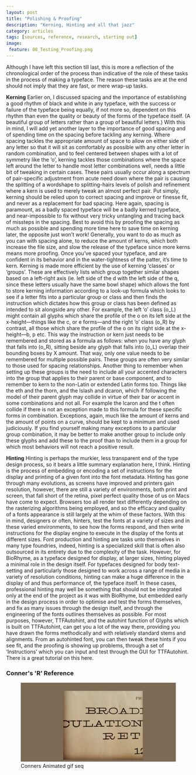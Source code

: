 ```yaml
---
layout: post
title: "Polishing & Proofing"
description: "Kerning, Hinting and all that jazz"
category: articles
tags: [sources, reference, research, starting out]
image: 
 feature: 08_Testing_Proofing.png
---
```


Although I have left this section till last, this is more a reflection of the chronological order of the process than indicative of the role of these tasks in the process of making a typeface. The reason these tasks are at the end should not imply that they are fast, or mere wrap-up tasks. 

**Kerning**
Earlier on, I discussed spacing and the importance of establishing a good rhythm of black and white in any typeface, with the success or failure of the typeface being equally, if not more so, dependent on this rhythm than even the quality or beauty of the forms of the typeface itself. (A beautiful group of letters rather than a group of beautiful letters.) With this in mind, I will add yet another layer to the importance of good spacing and of spending time on the spacing before tackling any kerning. Where spacing tackles the appropriate amount of space to allow on either side of any letter so that it will sit as comfortably as possible with any other letter in random combination, and to feel centered between shapes with a lot of symmetry like the ‘o’, kerning tackles those combinations where the space left around the letter to handle most letter combinations well, needs a little bit of tweaking in certain cases. These pairs usually occur along a spectrum of pair-specific adjustment from acute need down where the pair is causing the splitting of a wordshape to splitting-hairs levels of polish and refinement where a kern is used to merely tweak an almost perfect pair. Put simply, kerning should be relied upon to correct spacing and improve or finesse fit, and never as a replacement for bad spacing. Here again, spacing is paramount, as a badly spaced typeface will be a badly kerned typeface, and near-impossible to fix without very tricky untangling and tracing back of missteps in the spacing. Best to avoid this by proofing the spacing as much as possible and spending more time here to save time on kerning later, the opposite just won’t work! Generally, you want to do as much as you can with spacing alone, to reduce the amount of kerns, which both increase the file size, and slow the release of the typeface since more kerns means more proofing. Once you’ve spaced your typeface, and are confident in its behavior and in the water-tightness of the patter, it’s time to kern. Kerning is made more efficient by the use of kerning ‘classes’ or ‘groups’. These are effectively lists which group together similar shapes based on a left-right axis (ie. left side of the d with the left side of the q, since these letters usually have the same bowl shape) which allows the font to store kerning information according to a look-up formula which looks to see if a letter fits into a particular group or class and then finds the instruction which dictates how this group or class has been defined as intended to sit alongside any other. For example, the left ‘o’ class (o_L) might contain all glyphs which share the profile of the o on its left side at the x-height—things like the c, or e forms—and the right ‘o’ class (o_R) by contrast, all those which share the profile of the o on its right side at the x-height—b, p etc. This way the instruction or kern just needs to be remembered and stored as a formula as follows: when you have any glyph that falls into (o_R), sitting beside any glyph that falls into (o_L) overlap their bounding boxes by X amount. That way, only one value needs to be remembered for multiple possible pairs. These groups are often very similar to those used for spacing relationships. Another thing to remember when setting up these groups is the need to include all your accented characters into the group that applies to their parent or base component, and to remember to kern to the non-Latin or extended Latin forms too. Things like the eth and the thorn, and the lslash and dcaron, which if following the model of their parent glyph may collide in virtue of their bar or accent in some combinations and not all. For example the lcaron and the t often collide if there is not an exception made to this formula for these specific forms in combination. Exceptions, again, much like the amount of kerns and the amount of points on a curve, should be kept to a minimum and used judiciously. If you find yourself making many exceptions to a particular group combination, it may be better to make another group to include only these glyphs and add these to the proof than to include them in a group for which most behaviors will not reach a positive result.

**Hinting**
Hinting is perhaps the murkier, less transparent end of the type design process, so it bears a little summary explanation here, I think. Hinting is the process of embedding or encoding a set of instructions for the display and printing of a given font into the font metadata. Hinting has gone through many evolutions, as screens have improved and printers gain resolution, however, there are still a variety of environments, both print and screen, that fall short of the retina, pixel perfect quality those of us on Macs have come to expect. Browsers too all render text differently depending on the rasterizing algorithms being employed, and so the efficacy and quality of a fonts appearance is still largely at the whim of these factors. With this in mind, designers or often, hinters, test the fonts at a variety of sizes and in these varied environments, to see how the forms respond, and then write instructions for the display engine to execute in the display of the fonts at different sizes. Font production and hinting are tasks unto themselves in many type foundries, indeed, hinting is a specialized skill that is often also outsourced in its entirety due to the complexity of the task. However, for BioRhyme, as a typeface designed for display, at larger sizes, hinting played a minimal role in the design itself. For typefaces designed for body text-setting and particularly those designed to work across a range of media in a variety of resolution conditions, hinting can make a huge difference in the display of and thus performance of, the typeface itself. In these cases, professional hinting may well be something that should not be integrated only at the end of the project as it was with BioRhyme, but embedded early in the design process in order to optimise and test the forms themselves, and fix as many issues through the design itself, and through the engineering of the fonts outlines themselves as possible. For most purposes, however, TTFAutohint, and the autohint function of Glyphs which is built on TTFAutohint, can get you a lot of the way there, providing you have drawn the forms methodically and with relatively standard stems and alignments. From an autohinted font, you can then tweak these hints if you see fit, and the proofing is showing up problems, through a set of ‘Instructions’ which you can input and test through the GUI for TTFAutohint. There is a great tutorial on this here. 

### Conner's 'R' Reference

<figure>
	<img src="../images/Conners_R_01.png">
	<figcaption>Conners Animated gif seq</figcaption>
</figure>

